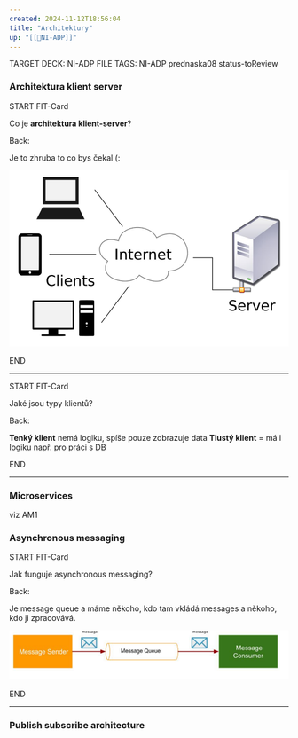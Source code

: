 ```yaml
---
created: 2024-11-12T18:56:04
title: "Architektury"
up: "[[📖NI-ADP]]"
---
```


TARGET DECK: NI-ADP
FILE TAGS: NI-ADP prednaska08 status-toReview


### Architektura klient server


START
FIT-Card

Co je **architektura klient-server**?

Back:

Je to zhruba to co bys čekal (:

<!-- ImageStart -->
![](../../../Assets/Pasted%20image%2020241112185753.png)
<!-- ImageEnd -->
<!--ID: 1736497489428-->
END

---


START
FIT-Card

Jaké jsou typy klientů?

Back:

**Tenký klient** nemá logiku, spíše pouze zobrazuje data
**Tlustý klient** = má i logiku např. pro práci s DB
<!--ID: 1736497489433-->
END

---

### Microservices

viz AM1

### Asynchronous messaging


START
FIT-Card

Jak funguje asynchronous messaging?

Back:

Je message queue a máme někoho, kdo tam vkládá messages a někoho, kdo ji zpracovává.

<!-- ImageStart -->
![](../../../Assets/Pasted%20image%2020241112192055.png)
<!-- ImageEnd -->
<!--ID: 1736497489438-->
END

---

### Publish subscribe architecture


